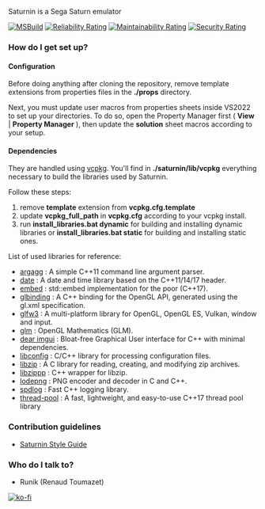 Saturnin is a Sega Saturn emulator

[![MSBuild](https://github.com/rtoumazet/saturnin/actions/workflows/msbuild.yml/badge.svg)](https://github.com/rtoumazet/saturnin/actions/workflows/msbuild.yml)
[![Reliability Rating](https://sonarcloud.io/api/project_badges/measure?project=rtoumazet_saturnin&metric=reliability_rating)](https://sonarcloud.io/summary/new_code?id=rtoumazet_saturnin)
[![Maintainability Rating](https://sonarcloud.io/api/project_badges/measure?project=rtoumazet_saturnin&metric=sqale_rating)](https://sonarcloud.io/summary/new_code?id=rtoumazet_saturnin)
[![Security Rating](https://sonarcloud.io/api/project_badges/measure?project=rtoumazet_saturnin&metric=security_rating)](https://sonarcloud.io/summary/new_code?id=rtoumazet_saturnin)

### How do I get set up? ###

  #### Configuration ####
	
  Before doing anything after cloning the repository, remove template extensions from properties files in the **./props** directory.

  Next, you must update user macros from properties sheets inside VS2022 to set up your directories. To do so, open the Property Manager first ( **View** | **Property Manager** ), then update the **solution** sheet macros according to your setup.

  #### Dependencies ####

  They are handled using [vcpkg](https://github.com/Microsoft/vcpkg). You'll find in **./saturnin/lib/vcpkg** everything necessary to build the libraries used by Saturnin.
    
  Follow these steps:
    
1. remove **template** extension from **vcpkg.cfg.template**
1. update **vcpkg_full_path** in **vcpkg.cfg** according to your vcpkg install.
1. run **install_libraries.bat dynamic** for building and installing dynamic libraries or **install_libraries.bat static** for building and installing static ones.
    
  List of used libraries for reference:
    
* [argagg](https://github.com/vietjtnguyen/argagg) : A simple C++11 command line argument parser.
* [date](https://github.com/HowardHinnant/date) :  A date and time library based on the C++11/14/17 <chrono> header.
* [embed](https://github.com/MKlimenko/embed) : std::embed implementation for the poor (C++17).
* [glbinding](https://github.com/cginternals/glbinding) : A C++ binding for the OpenGL API, generated using the gl.xml specification.
* [glfw3](https://github.com/glfw/glfw) : A multi-platform library for OpenGL, OpenGL ES, Vulkan, window and input.
* [glm](https://github.com/g-truc/glm) : OpenGL Mathematics (GLM).
* [dear imgui](https://github.com/ocornut/imgui) : Bloat-free Graphical User interface for C++ with minimal dependencies.
* [libconfig](https://github.com/hyperrealm/libconfig) : C/C++ library for processing configuration files.
* [libzip](https://github.com/nih-at/libzip) : A C library for reading, creating, and modifying zip archives.
* [libzippp](https://github.com/ctabin/libzippp) : C++ wrapper for libzip.
* [lodepng](https://github.com/lvandeve/lodepng) : PNG encoder and decoder in C and C++.
* [spdlog](https://github.com/gabime/spdlog) : Fast C++ logging library.
* [thread-pool](https://github.com/bshoshany/thread-pool) : A fast, lightweight, and easy-to-use C++17 thread pool library
### Contribution guidelines ###

* [Saturnin Style Guide](https://github.com/rtoumazet/saturnin/wiki/Saturnin-style-guide)

### Who do I talk to? ###

  * Runik (Renaud Toumazet)

  [![ko-fi](https://ko-fi.com/img/githubbutton_sm.svg)](https://ko-fi.com/S6S2122MKA)
